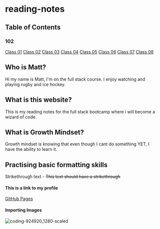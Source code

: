 # reading-notes

## Table of Contents

### 102
[Class 01](https://mattsurtees996.github.io/reading-notes/102/class-01)
[Class 02](https://mattsurtees996.github.io/reading-notes/102/class-02)
[Class 03](https://mattsurtees996.github.io/reading-notes/102/class-03)
[Class 04](https://mattsurtees996.github.io/reading-notes/102/class-04)
[Class 05](https://mattsurtees996.github.io/reading-notes/102/class-05)
[Class 06](https://mattsurtees996.github.io/reading-notes/102/class-06)
[Class 07](https://mattsurtees996.github.io/reading-notes/102/class-07)
[Class 08](https://mattsurtees996.github.io/reading-notes/102/class-08)

## Who is Matt?

Hi my name is Matt, I'm on the full stack course.
I enjoy watching and playing rugby and ice hockey.

## What is this website?

This is my reading notes for the full stack bootcamp where i will become a wizard of code.

## What is Growth Mindset?

Growth mindset is knowing that even though I cant do something YET, I have the ability to learn it.

## Practising basic formatting skills

Strikethrough text - ~~This text should have a strikethrough~~

#### This is a link to my profile 

[GitHub Pages](https://github.com/mattsurtees996)

#### Importing Images

![coding-924920_1280-scaled](https://user-images.githubusercontent.com/122787688/212668799-5b8bf149-958c-48ef-b312-e4a3179c1746.png)
